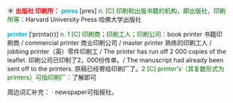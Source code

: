 ☀ <font color="red">**出版社 印刷所：**</font>
<font color="sky blue">**press**</font> [pres] 
<font color="rgb(227, 108, 9)">n. [C] 印刷和出版书籍的机构，即出版社，印刷所等：</font>Harvard University Press 哈佛大学出版社
           
<font color="sky blue">**printer**</font> [ˈprɪntə(r)]
<font color="rgb(227, 108, 9)">n. 1 [C] 印刷商；印刷工人；印刷公司：</font>book printer 书籍印刷商 / commercial printer 商业印刷公司 / master printer 熟练的印刷工人 / jobbing printer（英）零件印刷工 / The printer has run off 2 000 copies of the leaflet. 印刷公司已印制了2，000份传单。/ The manuscript had already been sent off to the printers. 原稿已经寄给印刷厂了。<font color="rgb(227, 108, 9)">2 [C] printer's（其复数形式为printers）可指印刷厂：</font>了解即可

周边词汇补充：
· newspaper可指报社。
